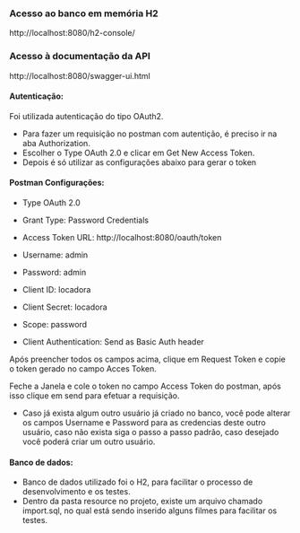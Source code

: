<h3>Acesso ao banco em memória H2</h3>

http://localhost:8080/h2-console/

<h3>Acesso à documentação da API</h3>

http://localhost:8080/swagger-ui.html

<h4> Autenticação: </h4>

Foi utilizada autenticação do tipo OAuth2.

 * Para fazer um requisição no postman com autentição, é preciso ir na aba Authorization.
 * Escolher o Type OAuth 2.0 e clicar em Get New Access Token.
 * Depois é só utilizar as configurações abaixo para gerar o token

<h4>Postman Configurações: </h4>

* Type OAuth 2.0

* Grant Type: Password Credentials

* Access Token URL: http://localhost:8080/oauth/token

* Username: admin
* Password: admin

* Client ID: locadora
* Client Secret: locadora
* Scope: password

- Client Authentication: Send as Basic Auth header


Após preencher todos os campos acima, clique em Request Token e copie o token gerado no campo Acces Token.

Feche a Janela e cole o token no campo Access Token do postman, após isso clique em send para efetuar a requisição.

* Caso já exista algum outro usuário já criado no banco, você pode alterar os campos Username e Password para as
  credencias deste outro usuário, caso não exista siga o passo a passo padrão, caso desejado você poderá criar um outro usuário.

<h4> Banco de dados: </h4>

* Banco de dados utilizado foi o H2, para facilitar o processo de desenvolvimento e os testes.
* Dentro da pasta resource no projeto, existe um arquivo chamado import.sql, no qual está sendo inserido alguns filmes
  para facilitar os testes.